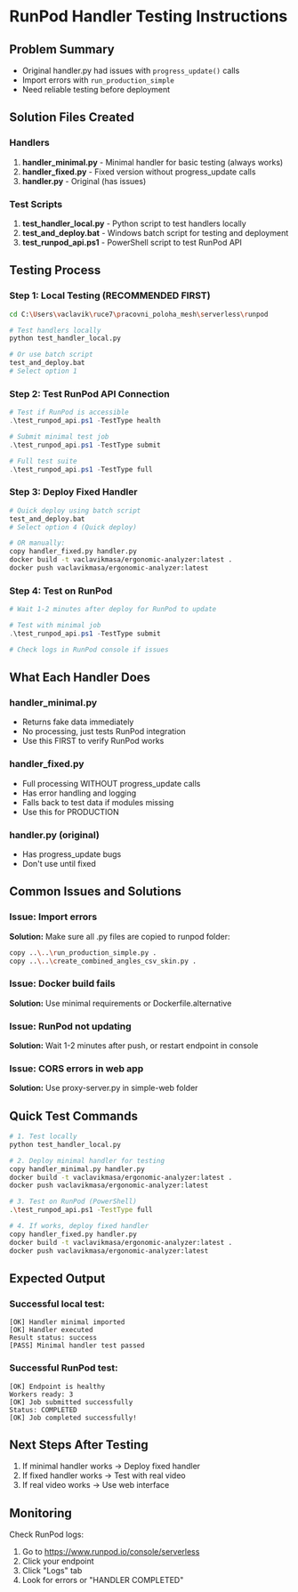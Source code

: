 # RunPod Handler Testing Instructions

## Problem Summary
- Original handler.py had issues with `progress_update()` calls
- Import errors with `run_production_simple`
- Need reliable testing before deployment

## Solution Files Created

### Handlers
1. **handler_minimal.py** - Minimal handler for basic testing (always works)
2. **handler_fixed.py** - Fixed version without progress_update calls
3. **handler.py** - Original (has issues)

### Test Scripts
1. **test_handler_local.py** - Python script to test handlers locally
2. **test_and_deploy.bat** - Windows batch script for testing and deployment
3. **test_runpod_api.ps1** - PowerShell script to test RunPod API

## Testing Process

### Step 1: Local Testing (RECOMMENDED FIRST)
```bash
cd C:\Users\vaclavik\ruce7\pracovni_poloha_mesh\serverless\runpod

# Test handlers locally
python test_handler_local.py

# Or use batch script
test_and_deploy.bat
# Select option 1
```

### Step 2: Test RunPod API Connection
```powershell
# Test if RunPod is accessible
.\test_runpod_api.ps1 -TestType health

# Submit minimal test job
.\test_runpod_api.ps1 -TestType submit

# Full test suite
.\test_runpod_api.ps1 -TestType full
```

### Step 3: Deploy Fixed Handler
```bash
# Quick deploy using batch script
test_and_deploy.bat
# Select option 4 (Quick deploy)

# OR manually:
copy handler_fixed.py handler.py
docker build -t vaclavikmasa/ergonomic-analyzer:latest .
docker push vaclavikmasa/ergonomic-analyzer:latest
```

### Step 4: Test on RunPod
```powershell
# Wait 1-2 minutes after deploy for RunPod to update

# Test with minimal job
.\test_runpod_api.ps1 -TestType submit

# Check logs in RunPod console if issues
```

## What Each Handler Does

### handler_minimal.py
- Returns fake data immediately
- No processing, just tests RunPod integration
- Use this FIRST to verify RunPod works

### handler_fixed.py
- Full processing WITHOUT progress_update calls
- Has error handling and logging
- Falls back to test data if modules missing
- Use this for PRODUCTION

### handler.py (original)
- Has progress_update bugs
- Don't use until fixed

## Common Issues and Solutions

### Issue: Import errors
**Solution:** Make sure all .py files are copied to runpod folder:
```bash
copy ..\..\run_production_simple.py .
copy ..\..\create_combined_angles_csv_skin.py .
```

### Issue: Docker build fails
**Solution:** Use minimal requirements or Dockerfile.alternative

### Issue: RunPod not updating
**Solution:** Wait 1-2 minutes after push, or restart endpoint in console

### Issue: CORS errors in web app
**Solution:** Use proxy-server.py in simple-web folder

## Quick Test Commands

```bash
# 1. Test locally
python test_handler_local.py

# 2. Deploy minimal handler for testing
copy handler_minimal.py handler.py
docker build -t vaclavikmasa/ergonomic-analyzer:latest .
docker push vaclavikmasa/ergonomic-analyzer:latest

# 3. Test on RunPod (PowerShell)
.\test_runpod_api.ps1 -TestType full

# 4. If works, deploy fixed handler
copy handler_fixed.py handler.py
docker build -t vaclavikmasa/ergonomic-analyzer:latest .
docker push vaclavikmasa/ergonomic-analyzer:latest
```

## Expected Output

### Successful local test:
```
[OK] Handler minimal imported
[OK] Handler executed
Result status: success
[PASS] Minimal handler test passed
```

### Successful RunPod test:
```
[OK] Endpoint is healthy
Workers ready: 3
[OK] Job submitted successfully
Status: COMPLETED
[OK] Job completed successfully!
```

## Next Steps After Testing

1. If minimal handler works -> Deploy fixed handler
2. If fixed handler works -> Test with real video
3. If real video works -> Use web interface

## Monitoring

Check RunPod logs:
1. Go to https://www.runpod.io/console/serverless
2. Click your endpoint
3. Click "Logs" tab
4. Look for errors or "HANDLER COMPLETED"